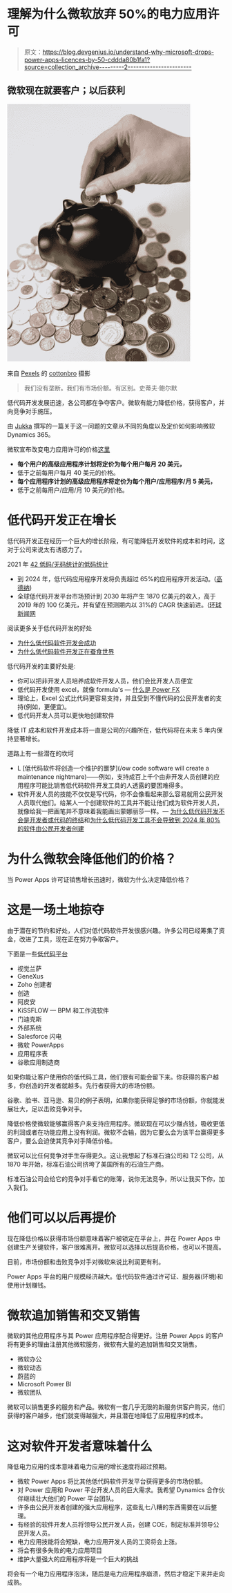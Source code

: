 # 理解为什么微软放弃 50%的电力应用许可

> 原文：<https://blog.devgenius.io/understand-why-microsoft-drops-power-apps-licences-by-50-cddda80b1fa1?source=collection_archive---------2----------------------->

## 微软现在就要客户；以后获利

![](img/5f6491a1c2b84be62a1021e170ef0a7b.png)

来自 [Pexels](https://www.pexels.com/photo/person-holding-black-ceramic-pig-coin-bank-3943723/?utm_content=attributionCopyText&utm_medium=referral&utm_source=pexels) 的 [cottonbro](https://www.pexels.com/@cottonbro?utm_content=attributionCopyText&utm_medium=referral&utm_source=pexels) 摄影

> 我们没有垄断。我们有市场份额。有区别。史蒂夫·鲍尔默

低代码开发发展迅速，各公司都在争夺客户。微软有能力降低价格，获得客户，并向竞争对手施压。

由 [Jukka](https://jukkaniiranen.com/2021/07/power-apps-pricing-drops-by-50/) 撰写的一篇关于这一问题的文章从不同的角度以及定价如何影响微软 Dynamics 365。

微软宣布改变电力应用许可的价格[这里](https://www.microsoft.com/en-us/licensing/news/pricing_and_licensing_updates_coming_to_power_apps)

*   **每个用户的高级应用程序计划将定价为每个用户每月 20 美元，**
*   低于之前每用户每月 40 美元的价格。
*   **每个应用程序计划的高级应用程序将定价为每个用户/应用程序/月 5 美元，**
*   低于之前每用户/应用/月 10 美元的价格。

# 低代码开发正在增长

低代码开发正在经历一个巨大的增长阶段，有可能降低开发软件的成本和时间，这对于公司来说太有诱惑力了。

2021 年 [42 低码/无码统计的低码统计](https://research.aimultiple.com/low-code-statistics/)

*   到 2024 年，低代码应用程序开发将负责超过 65%的应用程序开发活动。([高德纳](/Gartner))
*   全球低代码开发平台市场预计到 2030 年将产生 1870 亿美元的收入，高于 2019 年的 100 亿美元，并有望在预测期内以 31%的 CAGR 快速前进。([环球新闻网](/GlobeNewswire)

阅读更多关于低代码开发的好处

*   [为什么低代码软件开发会成功](/low-code-development-is-big-today-bigger-tomorrow-de8554e23f97)
*   [为什么低代码软件开发正在蚕食世界](/why-low-code-software-development-is-eating-the-world-ca5d9644a821)

低代码开发的主要好处是:

*   你可以把非开发人员培养成软件开发人员，他们会比开发人员便宜
*   低代码开发使用 excel，就像 formula's — [什么是 Power FX](https://powerapps.microsoft.com/en-us/blog/what-is-microsoft-power-fx/)
*   理论上，Excel 公式比代码更容易支持，并且受到不懂代码的公民开发者的支持(例如，更便宜)。
*   低代码开发人员可以更快地创建软件

降低 IT 成本和软件开发成本将一直是公司的兴趣所在，低代码将在未来 5 年内保持显著增长。

道路上有一些潜在的坎坷

*   L [低代码软件将创造一个维护的噩梦](/ow code software will create a maintenance nightmare)——例如，支持成百上千个由非开发人员创建的应用程序可能比销售低代码软件开发工具的人透露的要困难得多。
*   软件开发人员的技能不仅仅是写代码，你不会像看起来那么容易就用公民开发人员取代他们。给某人一个创建软件的工具并不能让他们成为软件开发人员，就像给我一把画笔并不意味着我能画出蒙娜丽莎一样。— [为什么低代码开发不会是开发者或代码的终结](https://medium.com/geekculture/why-low-code-development-will-not-be-the-end-of-developers-or-code-a942d4c91c1b)和[为什么低代码开发工具不会导致到 2024 年 80%的软件由公民开发者创建](/why-low-code-development-tools-will-not-result-in-80-of-software-being-created-by-citizen-ad6143a60e48)

# 为什么微软会降低他们的价格？

当 Power Apps 许可证销售增长迅速时，微软为什么决定降低价格？

# 这是一场土地掠夺

由于潜在的节约和好处，人们对低代码软件开发很感兴趣。许多公司已经筹集了资金，改进了工具，现在正在努力争取客户。

下面是一些[低代码平台](https://www.softwaretestinghelp.com/low-code-development-platforms/)

*   视觉兰萨
*   GeneXus
*   Zoho 创建者
*   创造
*   阿皮安
*   KiSSFLOW — BPM 和工作流软件
*   门迪克斯
*   外部系统
*   Salesforce 闪电
*   微软 PowerApps
*   应用程序表
*   谷歌应用制造商

如果你能让客户使用你的低代码工具，他们很有可能会留下来。你获得的客户越多，你创造的开发者就越多。先行者获得大的市场份额。

谷歌、脸书、亚马逊、易贝的例子表明，如果你能获得足够的市场份额，你就能发展壮大，足以击败竞争对手。

降低价格使微软能够赢得客户来支持应用程序。微软现在可以少赚点钱，吸收更低的利润或者在功能应用上没有利润。微软不会输，因为它要么会为该平台赢得更多客户，要么会迫使其竞争对手降低价格。

微软可以比任何竞争对手生存得更久。这让我想起了标准石油公司和 T2 公司，从 1870 年开始，标准石油公司挤垮了美国所有的石油生产商。

标准石油公司会给它的竞争对手看它的账簿，说你无法竞争，所以让我买下你，加入我们。

# **他们可以以后再提价**

现在降低价格以获得市场份额意味着客户被锁定在平台上，并在 Power Apps 中创建生产关键软件，客户很难离开。微软可以选择以后提高价格，也可以不提高。

目前，市场份额和击败竞争对手对微软来说比利润更有利。

Power Apps 平台的用户规模经济越大。低代码软件通过许可证、服务器(环境)和使用计划赚钱。

# **微软追加销售和交叉销售**

微软的其他应用程序与其 Power 应用程序配合得更好。注册 Power Apps 的客户将有更多的理由注册其他微软服务，微软有大量的追加销售和交叉销售。

*   微软办公
*   微软动态
*   蔚蓝的
*   Microsoft Power BI
*   微软团队

微软可以销售更多的服务和产品。微软有一套几乎无限的新服务供客户购买，他们获得的客户越多，他们就变得越强大，并且潜在地降低了应用程序的成本。

# 这对软件开发者意味着什么

降低电力应用的成本意味着电力应用的增长速度将超过预期。

*   微软 Power Apps 将比其他低代码软件开发平台获得更多的市场份额。
*   对 Power 应用和 Power 平台开发人员的巨大需求。我希望 Dynamics 合作伙伴继续壮大他们的 Power 平台团队。
*   许多由公民开发者创建的强大应用程序，这些乱七八糟的东西需要在以后整理。
*   有经验的软件开发人员将领导公民开发人员，创建 COE，制定标准并领导公民开发人员。
*   电力应用技能将会短缺，电力应用开发人员的工资将会上涨。
*   将会有很多失败的电力应用项目
*   维护大量强大的应用程序将是一个巨大的挑战

将会有一个电力应用程序泡沫，随后是电力应用程序崩溃，然后才稳定下来并走向成熟。